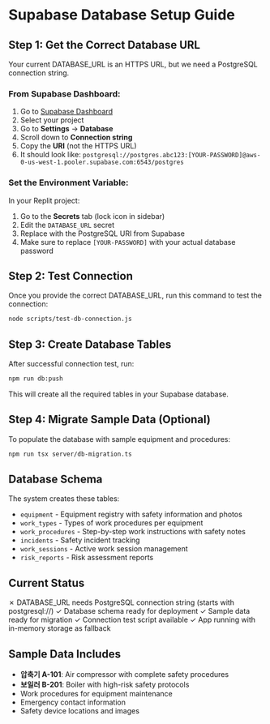 # Supabase Database Setup Guide

## Step 1: Get the Correct Database URL

Your current DATABASE_URL is an HTTPS URL, but we need a PostgreSQL connection string.

### From Supabase Dashboard:

1. Go to [Supabase Dashboard](https://supabase.com/dashboard/projects)
2. Select your project
3. Go to **Settings** → **Database**
4. Scroll down to **Connection string**
5. Copy the **URI** (not the HTTPS URL)
6. It should look like: `postgresql://postgres.abc123:[YOUR-PASSWORD]@aws-0-us-west-1.pooler.supabase.com:6543/postgres`

### Set the Environment Variable:

In your Replit project:
1. Go to the **Secrets** tab (lock icon in sidebar)
2. Edit the `DATABASE_URL` secret
3. Replace with the PostgreSQL URI from Supabase
4. Make sure to replace `[YOUR-PASSWORD]` with your actual database password

## Step 2: Test Connection

Once you provide the correct DATABASE_URL, run this command to test the connection:

```bash
node scripts/test-db-connection.js
```

## Step 3: Create Database Tables

After successful connection test, run:

```bash
npm run db:push
```

This will create all the required tables in your Supabase database.

## Step 4: Migrate Sample Data (Optional)

To populate the database with sample equipment and procedures:

```bash
npm run tsx server/db-migration.ts
```

## Database Schema

The system creates these tables:
- `equipment` - Equipment registry with safety information and photos
- `work_types` - Types of work procedures per equipment
- `work_procedures` - Step-by-step work instructions with safety notes
- `incidents` - Safety incident tracking
- `work_sessions` - Active work session management
- `risk_reports` - Risk assessment reports

## Current Status

✗ DATABASE_URL needs PostgreSQL connection string (starts with postgresql://)
✓ Database schema ready for deployment
✓ Sample data ready for migration
✓ Connection test script available
✓ App running with in-memory storage as fallback

## Sample Data Includes

- **압축기 A-101**: Air compressor with complete safety procedures
- **보일러 B-201**: Boiler with high-risk safety protocols
- Work procedures for equipment maintenance
- Emergency contact information
- Safety device locations and images